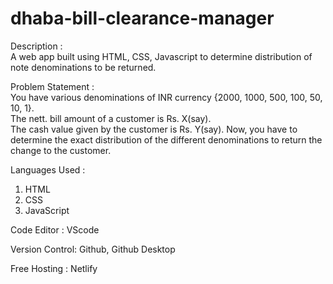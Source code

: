 # dhaba-bill-clearance-manager
 Description :  
 A web app built using HTML, CSS, Javascript to determine distribution of note denominations to be returned.
 
 
Problem Statement :  
You have various denominations of INR currency {2000, 1000, 500, 100, 50, 10, 1}.  
The nett. bill amount of a customer is Rs. X(say).  
The cash value given by the customer is Rs. Y(say).
Now, you have to determine the exact distribution of the different denominations to return the change to the customer.

Languages Used : 
1. HTML  
2. CSS  
3. JavaScript  
  
Code Editor : VScode  

Version Control: Github, Github Desktop  

Free Hosting : Netlify


